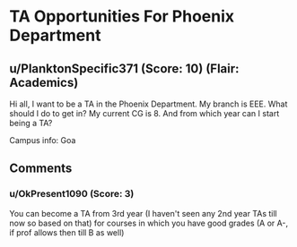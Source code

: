 # TA Opportunities For Phoenix Department
## u/PlanktonSpecific371 (Score: 10) (Flair: Academics)
Hi all, I want to be a TA in the Phoenix Department. My branch is EEE. What should I do to get in? My current CG is 8.  And from which year can I start being a TA?

Campus info: Goa


## Comments

### u/OkPresent1090 (Score: 3)
You can become a TA from 3rd year (I haven't seen any 2nd year TAs till now so based on that) for courses in which you have good grades (A or A-, if prof allows then till B as well)




